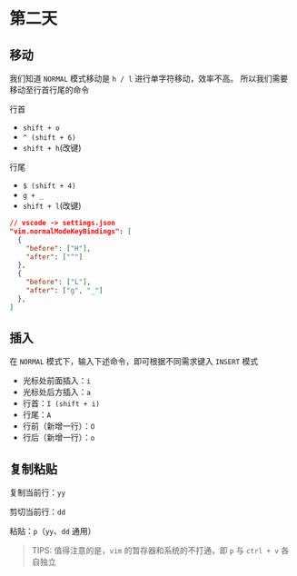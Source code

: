# 第二天

## 移动

我们知道 `NORMAL` 模式移动是 `h / l` 进行单字符移动，效率不高。
所以我们需要移动至行首行尾的命令

行首

- `shift + o`
- `^ (shift + 6)`
- `shift + h`(改键)

行尾

- `$ (shift + 4)`
- `g + _`
- `shift + l`(改键)

```json
// vscode -> settings.json
"vim.normalModeKeyBindings": [
  {
    "before": ["H"],
    "after": ["^"]
  },
  {
    "before": ["L"],
    "after": ["g", "_"]
  },
]
```

## 插入

在 `NORMAL` 模式下，输入下述命令，即可根据不同需求键入 `INSERT` 模式

- 光标处前面插入：`i`
- 光标处后方插入：`a`
- 行首：`I (shift + i)`
- 行尾：`A`
- 行前（新增一行）：`O`
- 行后（新增一行）：`o`

## 复制粘贴

复制当前行：`yy`

剪切当前行：`dd`

粘贴：`p`（`yy`、`dd` 通用）

> TIPS: 值得注意的是，`vim` 的暂存器和系统的不打通，即 `p` 与 `ctrl + v` 各自独立
